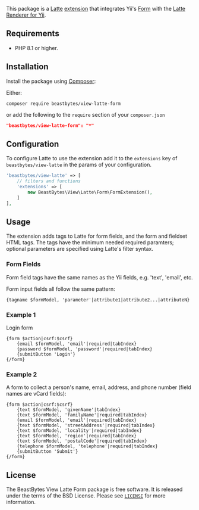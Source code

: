 This package is a [Latte](https://latte.nette.org/) [extension](https://latte.nette.org/en/creating-extension) 
that integrates Yii's [Form](https://github.com/yiisoft/form/) with the 
[Latte Renderer for Yii](https://github.com/beastbytes/view-latte).

## Requirements
- PHP 8.1 or higher.

## Installation
Install the package using [Composer](https://getcomposer.org):

Either:
```shell
composer require beastbytes/view-latte-form
```
or add the following to the `require` section of your `composer.json`
```json
"beastbytes/view-latte-form": "*"
```

## Configuration
To configure Latte to use the extension add it to the `extensions` key of `beastbytes/view-latte` in the params
of your configuration.

```php
'beastbytes/view-latte' => [
    // filters and functions
    'extensions' => [
        new BeastBytes\View\Latte\Form\FormExtension(),
    ]
],
```

## Usage
The extension adds tags to Latte for form fields, and the form and fieldset HTML tags. The tags have the minimum needed
required paramters; optional parameters are specified using Latte's filter syntax. 

### Form Fields
Form field tags have the same names as the Yii fields, e.g. 'text', 'email', etc.

Form input fields all follow the same pattern:
```latte
{tagname $formModel, 'parameter'|attribute1|attribute2...|attributeN}
```

### Example 1
Login form
```latte
{form $action|csrf:$csrf}
    {email $formModel, 'email'|required|tabIndex}
    {password $formModel, 'password'|required|tabIndex}
    {submitButton 'Login'}
{/form}
```

### Example 2
A form to collect a person's name, email, address, and phone number (field names are vCard fields):
```latte
{form $action|csrf:$csrf}
    {text $formModel, 'givenName'|tabIndex}
    {text $formModel, 'familyName'|required|tabIndex}
    {email $formModel, 'email'|required|tabIndex}
    {text $formModel, 'streetAddress'|required|tabIndex}
    {text $formModel, 'locality'|required|tabIndex}
    {text $formModel, 'region'|required|tabIndex}
    {text $formModel, 'postalCode'|required|tabIndex}
    {telephone $formModel, 'telephone'|required|tabIndex}
    {submitButton 'Submit'}
{/form}
```

## License
The BeastBytes View Latte Form package is free software. It is released under the terms of the BSD License.
Please see [`LICENSE`](./LICENSE.md) for more information.
